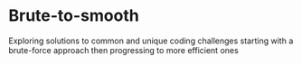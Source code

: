 # Brute-to-smooth
Exploring solutions to common and unique coding challenges starting with a brute-force approach then progressing to more efficient ones
